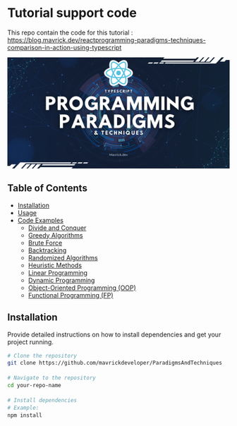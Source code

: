 # Tutorial support code

This repo contain the code for this tutorial : https://blog.mavrick.dev/reactprogramming-paradigms-techniques-comparison-in-action-using-typescript

![Project Banner](/banner.png)

## Table of Contents

- [Installation](#installation)
- [Usage](#usage)
- [Code Examples](#code-examples)
    - [Divide and Conquer](#divide-and-conquer)
    - [Greedy Algorithms](#greedy-algorithms)
    - [Brute Force](#brute-force)
    - [Backtracking](#backtracking)
    - [Randomized Algorithms](#randomized-algorithms)
    - [Heuristic Methods](#heuristic-methods)
    - [Linear Programming](#linear-programming)
    - [Dynamic Programming](#dynamic-programming)
    - [Object-Oriented Programming (OOP)](#object-oriented-programming-oop)
    - [Functional Programming (FP)](#functional-programming-fp)

## Installation

Provide detailed instructions on how to install dependencies and get your project running.

```bash
# Clone the repository
git clone https://github.com/mavrickdeveloper/ParadigmsAndTechniques

# Navigate to the repository
cd your-repo-name

# Install dependencies
# Example:
npm install
